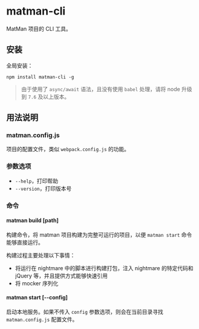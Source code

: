 # matman-cli

MatMan 项目的 CLI 工具。

## 安装

全局安装：

```
npm install matman-cli -g
```

> 由于使用了 `async/await` 语法，且没有使用 `babel` 处理，请将 node 升级到 `7.6` 及以上版本。

## 用法说明

### matman.config.js

项目的配置文件，类似 `webpack.config.js` 的功能。

### 参数选项

- `--help`，打印帮助
- `--version`，打印版本号

### 命令

#### matman build [path]

构建命令，将 matman 项目构建为完整可运行的项目，以便 `matman start` 命令能够直接运行。

构建过程主要处理以下事情：

- 将运行在 nightmare 中的脚本进行构建打包，注入 nightmare 的特定代码和 jQuery 等，并且提供方式能够快速引用
- 将 mocker 序列化


#### matman start [--config]

启动本地服务。如果不传入 `config` 参数选项，则会在当前目录寻找 `matman.config.js` 配置文件。


